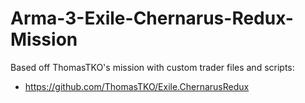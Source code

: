 # Arma-3-Exile-Chernarus-Redux-Mission
 Based off ThomasTKO's mission with custom trader files and scripts:
 - https://github.com/ThomasTKO/Exile.ChernarusRedux
